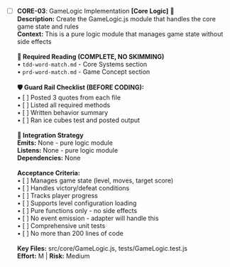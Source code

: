 - [ ] **CORE-03**: GameLogic Implementation **[Core Logic]** 🔵<br/>**Description:** Create the GameLogic.js module that handles the core game state and rules<br/>**Context:** This is a pure logic module that manages game state without side effects<br/><br/>**📖 Required Reading (COMPLETE, NO SKIMMING)**<br/>• `tdd-word-match.md` - Core Systems section<br/>• `prd-word-match.md` - Game Concept section<br/><br/>**🛡️ Guard Rail Checklist (BEFORE CODING):**<br/>• [ ] Posted 3 quotes from each file<br/>• [ ] Listed all required methods<br/>• [ ] Written behavior summary<br/>• [ ] Ran ice cubes test and posted output<br/><br/>**🔗 Integration Strategy**<br/>**Emits:** None - pure logic module<br/>**Listens:** None - pure logic module<br/>**Dependencies:** None<br/><br/>**Acceptance Criteria:**<br/>• [ ] Manages game state (level, moves, target score)<br/>• [ ] Handles victory/defeat conditions<br/>• [ ] Tracks player progress<br/>• [ ] Supports level configuration loading<br/>• [ ] Pure functions only - no side effects<br/>• [ ] No event emission - adapter will handle this<br/>• [ ] Comprehensive unit tests<br/>• [ ] No more than 200 lines of code<br/><br/>**Key Files:** src/core/GameLogic.js, tests/GameLogic.test.js<br/>**Effort:** M | **Risk:** Medium